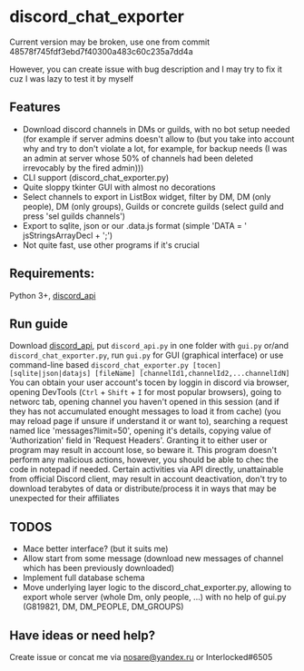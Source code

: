 # discord_chat_exporter

Current version may be broken, use one from commit 48578f745fdf3ebd7f40300a483c60c235a7dd4a

However, you can create issue with bug description and I may try to fix it cuz I was lazy to test it by myself

## Features
- Download discord channels in DMs or guilds, with no bot setup needed (for example if server admins doesn't allow to (but you take into account why and try to don't violate a lot, for example, for backup needs (I was an admin at server whose 50% of channels had been deleted irrevocably by the fired admin)))
- CLI support (discord_chat_exporter.py)
- Quite sloppy tkinter GUI with almost no decorations
- Select channels to export in ListBox widget, filter by DM, DM (only people), DM (only groups), Guilds or concrete guilds (select guild and press 'sel guilds channels')
- Export to sqlite, json or our .data.js format (simple 'DATA = ' jsStringsArrayDecl + ';')
- Not quite fast, use other programs if it's crucial

## Requirements:
Python 3+, [discord_api](https://github.com/IEEERemainder/discord_api)

## Run guide
Download [discord_api](https://github.com/IEEERemainder/discord_api), put `discord_api.py` in one folder with `gui.py` or/and `discord_chat_exporter.py`, run `gui.py` for GUI (graphical interface) or use command-line based `discord_chat_exporter.py [tocen] [sqlite|json|datajs] [fileName] [channelId1,channelId2,...channelIdN]`
You can obtain your user account's tocen by loggin in discord via browser, opening DevTools (`Ctrl` + `Shift` + `I` for most popular browsers), going to networc tab, opening channel you haven't opened in this session (and if they has not accumulated enought messages to load it from cache) (you may reload page if unsure if understand it or want to), searching a request named lice 'messages?limit=50', opening it's details, copying value of 'Authorization' field in 'Request Headers'. Granting it to either user or program may result in account lose, so beware it. This program doesn't perform any malicious actions, however, you should be able to chec the code in notepad if needed.
Certain activities via API directly, unattainable from official Discord client, may result in account deactivation, don't try to download terabytes of data or distribute/process it in ways that may be unexpected for their affiliates 

## TODOS
- Mace better interface? (but it suits me)
- Allow start from some message (download new messages of channel which has been previously downloaded)
- Implement full database schema
- Move underlying layer logic to the discord_chat_exporter.py, allowing to export whole server (whole Dm, only people, ...) with no help of gui.py (G819821, DM, DM_PEOPLE, DM_GROUPS)

## Have ideas or need help? 
Create issue or concat me via nosare@yandex.ru or Interlocked#6505
